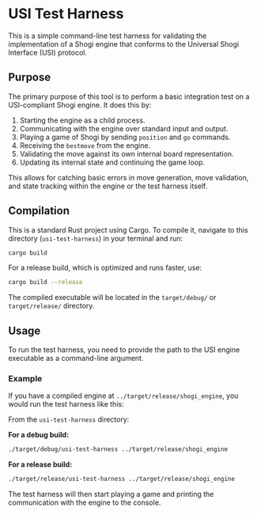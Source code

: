 # USI Test Harness

This is a simple command-line test harness for validating the implementation of a Shogi engine that conforms to the Universal Shogi Interface (USI) protocol.

## Purpose

The primary purpose of this tool is to perform a basic integration test on a USI-compliant Shogi engine. It does this by:

1.  Starting the engine as a child process.
2.  Communicating with the engine over standard input and output.
3.  Playing a game of Shogi by sending `position` and `go` commands.
4.  Receiving the `bestmove` from the engine.
5.  Validating the move against its own internal board representation.
6.  Updating its internal state and continuing the game loop.

This allows for catching basic errors in move generation, move validation, and state tracking within the engine or the test harness itself.

## Compilation

This is a standard Rust project using Cargo. To compile it, navigate to this directory (`usi-test-harness`) in your terminal and run:

```bash
cargo build
```

For a release build, which is optimized and runs faster, use:

```bash
cargo build --release
```

The compiled executable will be located in the `target/debug/` or `target/release/` directory.

## Usage

To run the test harness, you need to provide the path to the USI engine executable as a command-line argument.

### Example

If you have a compiled engine at `../target/release/shogi_engine`, you would run the test harness like this:

From the `usi-test-harness` directory:

**For a debug build:**
```bash
./target/debug/usi-test-harness ../target/release/shogi_engine
```

**For a release build:**
```bash
./target/release/usi-test-harness ../target/release/shogi_engine
```

The test harness will then start playing a game and printing the communication with the engine to the console.
